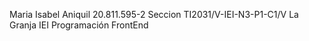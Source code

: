 Maria Isabel Aniquil
20.811.595-2
Seccion TI2031/V-IEI-N3-P1-C1/V La Granja IEI
Programación FrontEnd
